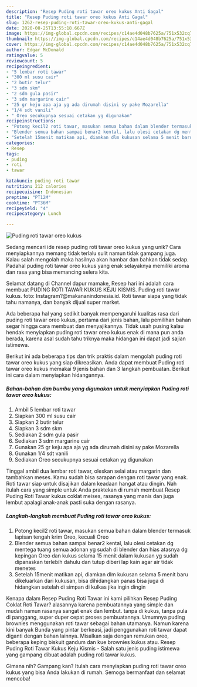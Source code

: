 ```yaml
---
description: "Resep Puding roti tawar oreo kukus Anti Gagal"
title: "Resep Puding roti tawar oreo kukus Anti Gagal"
slug: 1262-resep-puding-roti-tawar-oreo-kukus-anti-gagal
date: 2020-08-25T13:55:18.667Z
image: https://img-global.cpcdn.com/recipes/c14ae4d048b7625a/751x532cq70/puding-roti-tawar-oreo-kukus-foto-resep-utama.jpg
thumbnail: https://img-global.cpcdn.com/recipes/c14ae4d048b7625a/751x532cq70/puding-roti-tawar-oreo-kukus-foto-resep-utama.jpg
cover: https://img-global.cpcdn.com/recipes/c14ae4d048b7625a/751x532cq70/puding-roti-tawar-oreo-kukus-foto-resep-utama.jpg
author: Edgar McDonald
ratingvalue: 5
reviewcount: 5
recipeingredient:
- "5 lembar roti tawar"
- "300 ml susu cair"
- "2 butir telur"
- "3 sdm skm"
- "2 sdm gula pasir"
- "3 sdm margarine cair"
- "25 gr keju apa aja yg ada dirumah disini sy pake Mozarella"
- "1/4 sdt vanili"
- " Oreo secukupnya sesuai cetakan yg digunakan"
recipeinstructions:
- "Potong kecil2 roti tawar, masukan semua bahan dalam blender termasuk lapisan tengah krim Oreo, kecuali Oreo"
- "Blender semua bahan sampai benar2 kental, lalu olesi cetakan dg mentega tuang semua adonan yg sudah di blender dan hias atasnya dg kepingan Oreo dan kukus selama 15 menit dalam kukusan yg sudah dipanaskan terlebih dahulu dan tutup diberi lap kain agar air tidak menetes"
- "Setelah 15menit matikan api, diamkan dlm kukusan selama 5 menit baru dikeluarkan dari kukusan, bisa dihidangkan panas bisa juga di hidangkan setelah di simpan di kulkas jika ingin dingin"
categories:
- Resep
tags:
- puding
- roti
- tawar

katakunci: puding roti tawar 
nutrition: 212 calories
recipecuisine: Indonesian
preptime: "PT12M"
cooktime: "PT36M"
recipeyield: "4"
recipecategory: Lunch

---
```



![Puding roti tawar oreo kukus](https://img-global.cpcdn.com/recipes/c14ae4d048b7625a/751x532cq70/puding-roti-tawar-oreo-kukus-foto-resep-utama.jpg)

Sedang mencari ide resep puding roti tawar oreo kukus yang unik? Cara menyiapkannya memang tidak terlalu sulit namun tidak gampang juga. Kalau salah mengolah maka hasilnya akan hambar dan bahkan tidak sedap. Padahal puding roti tawar oreo kukus yang enak selayaknya memiliki aroma dan rasa yang bisa memancing selera kita.

Selamat datang di Channel dapur mamake, Resep hari ini adalah cara membuat PUDING ROTI TAWAR KUKUS KEJU KISMIS. Puding roti tawar kukus. foto: Instagram?@makananindonesia.id. Roti tawar siapa yang tidak tahu namanya, dan banyak dijual super market.

Ada beberapa hal yang sedikit banyak mempengaruhi kualitas rasa dari puding roti tawar oreo kukus, pertama dari jenis bahan, lalu pemilihan bahan segar hingga cara membuat dan menyajikannya. Tidak usah pusing kalau hendak menyiapkan puding roti tawar oreo kukus enak di mana pun anda berada, karena asal sudah tahu triknya maka hidangan ini dapat jadi sajian istimewa.


Berikut ini ada beberapa tips dan trik praktis dalam mengolah puding roti tawar oreo kukus yang siap dikreasikan. Anda dapat membuat Puding roti tawar oreo kukus memakai 9 jenis bahan dan 3 langkah pembuatan. Berikut ini cara dalam menyiapkan hidangannya.

<!--inarticleads1-->

##### Bahan-bahan dan bumbu yang digunakan untuk menyiapkan Puding roti tawar oreo kukus:

1. Ambil 5 lembar roti tawar
1. Siapkan 300 ml susu cair
1. Siapkan 2 butir telur
1. Siapkan 3 sdm skm
1. Sediakan 2 sdm gula pasir
1. Sediakan 3 sdm margarine cair
1. Gunakan 25 gr keju apa aja yg ada dirumah disini sy pake Mozarella
1. Gunakan 1/4 sdt vanili
1. Sediakan  Oreo secukupnya sesuai cetakan yg digunakan


Tinggal ambil dua lembar roti tawar, oleskan selai atau margarin dan tambahkan meses. Kamu sudah bisa sarapan dengan roti tawar yang enak. Roti tawar siap untuk disajikan dalam keadaan hangat atau dingin. Nah itulah cara yang simple untuk Anda praktekan di rumah membuat Resep Puding Roti Tawar kukus coklat meises, rasanya yang manis dan juga lembut apalagi anak-anak pasti suka dengan rasanya. 

<!--inarticleads2-->

##### Langkah-langkah membuat Puding roti tawar oreo kukus:

1. Potong kecil2 roti tawar, masukan semua bahan dalam blender termasuk lapisan tengah krim Oreo, kecuali Oreo
1. Blender semua bahan sampai benar2 kental, lalu olesi cetakan dg mentega tuang semua adonan yg sudah di blender dan hias atasnya dg kepingan Oreo dan kukus selama 15 menit dalam kukusan yg sudah dipanaskan terlebih dahulu dan tutup diberi lap kain agar air tidak menetes
1. Setelah 15menit matikan api, diamkan dlm kukusan selama 5 menit baru dikeluarkan dari kukusan, bisa dihidangkan panas bisa juga di hidangkan setelah di simpan di kulkas jika ingin dingin


Kenapa dalam Resep Puding Roti Tawar ini kami pilihkan Resep Puding Coklat Roti Tawar? alasannya karena pembuatannya yang simple dan mudah namun rasanya sangat enak dan lembut. tanpa di kukus, tanpa pula di panggang, super duper cepat proses pembuatannya. Umumnya puding brownies menggunakan roti tawar sebagai bahan utamanya. Namun karena kini banyak Bunda yang pintar berkeasi, jadi penggunakan roti tawar dapat diganti dengan bahan lainnya. Misalkan saja dengan remukan oreo, beberapa keping biskuit gandum dan kue brownies kukus atau. Resep Puding Roti Tawar Kukus Keju Kismis - Salah satu jenis puding istimewa yang gampang dibuat adalah puding roti tawar kukus. 

Gimana nih? Gampang kan? Itulah cara menyiapkan puding roti tawar oreo kukus yang bisa Anda lakukan di rumah. Semoga bermanfaat dan selamat mencoba!
